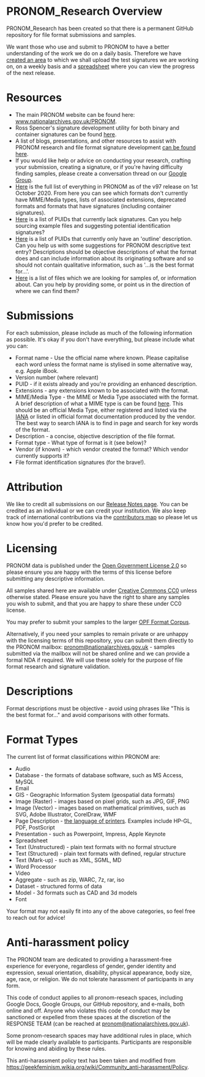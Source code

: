 # PRONOM_Research Overview

PRONOM_Research has been created so that there is a permanent GitHub repository for file format submissions and samples.

We want those who use and submit to PRONOM to have a better understanding of the work we do on a daily basis. Therefore we have [created an area](https://github.com/digital-preservation/PRONOM_Research/tree/main/Test%20Releases) to which we shall upload the test signatures we are working on, on a weekly basis and a [spreadsheet](https://docs.google.com/spreadsheets/d/1P1GGevHysUQnivsmf6EFo8ZyfKRPwUJa5eoJ3JODRq0/edit?usp=sharing) where you can view the progress of the next release.

# Resources

* The main PRONOM website can be found here: www.nationalarchives.gov.uk/PRONOM.
* Ross Spencer's signature development utility for both binary and container signatures can be found [here](https://openpreservation.org/blogs/pronom-research-week-signature-development-utility-2-0-ffdev-info/).
* A list of blogs, presentations, and other resources to assist with PRONOM research and file format signature development [can be found here](https://docs.google.com/spreadsheets/d/12YnUPnHaoYzDrf2SgxGDxi5e6r3WOpEfk23ibt3qVyg/edit#gid=0).
* If you would like help or advice on conducting your research, crafting your submission, creating a signature, or if you're having difficulty finding samples, please create a conversation thread on our [Google Group](https://groups.google.com/g/pronom).
* [Here](https://github.com/digital-preservation/pronom-research-week/blob/master/v97_master_list.csv) is the full list of everything in PRONOM as of the v97 release on 1st October 2020. From here you can see which formats don't currently have MIME/Media types, lists of associated extensions, deprecated formats and formats that have signatures (including container signatures).
* [Here](formats_without_signatures_october_2022.csv) is a list of PUIDs that currently lack signatures. Can you help sourcing example files and suggesting potential identification signatures?
* [Here](https://github.com/digital-preservation/pronom-research-week/blob/master/formats_with_outline_descriptions_only.csv) is a list of PUIDs that currently only have an 'outline' description. Can you help us with some suggestions for PRONOM descriptive text entry? Descriptions should be objective descriptions of what the format does and can include information about its originating software and so should not contain qualitative information, such as '...is the best format for...'.
* [Here](https://docs.google.com/spreadsheets/d/1P1GGevHysUQnivsmf6EFo8ZyfKRPwUJa5eoJ3JODRq0/edit#gid=1343176804) is a list of files which we are looking for samples of, or information about. Can you help by providing some, or point us in the direction of where we can find them?

# Submissions

For each submission, please include as much of the following information as possible. It's okay if you don't have everything, but please include what you can:

* Format name - Use the official name where known. Please capitalise each word unless the format name is stylised in some alternative way, e.g. Apple iBook.
* Version number (where relevant)
* PUID - if it exists already and you're providing an enhanced description.
* Extensions - any extensions known to be associated with the format.
* MIME/Media Type - the MIME or Media Type associated with the format. A brief description of what a MIME type is can be found [here](https://developer.mozilla.org/en-US/docs/Web/HTTP/Basics_of_HTTP/MIME_types). This should be an official Media Type, either registered and listed via the [IANA](https://www.iana.org/assignments/media-types/media-types.xhtml) or listed in official format documentation produced by the vendor. The best way to search IANA is to find in page and search for key words of the format.
* Description - a concise, objective description of the file format.
* Format type - What type of format is it (see below)?
* Vendor (if known) - which vendor created the format? Which vendor currently supports it?
* File format identification signatures (for the brave!).

# Attribution

We like to credit all submissions on our [Release Notes page](https://www.nationalarchives.gov.uk/aboutapps/pronom/release-notes.xml). You can be credited as an individual or we can credit your institution. We also keep track of international contributions via the [contributors map](https://www.google.com/maps/d/u/0/viewer?mid=1zWzV6G-CZDzq_kvIFGFYTgYxATI) so please let us know how you'd prefer to be credited.

# Licensing

PRONOM data is published under the [Open Government License 2.0](http://www.nationalarchives.gov.uk/doc/open-government-licence/version/2/) so please ensure you are happy with the terms of this license before submitting any descriptive information.

All samples shared here are available under [Creative Commons CC0](https://creativecommons.org/share-your-work/public-domain/cc0/) unless otherwise stated. Please ensure you have the right to share any samples you wish to submit, and that you are happy to share these under CC0 license.

You may prefer to submit your samples to the larger [OPF Format Corpus](https://github.com/openpreserve/format-corpus).

Alternatively, if you need your samples to remain private or are unhappy with the licensing terms of this repository, you can submit them directly to the PRONOM mailbox: pronom@nationalarchives.gov.uk - samples submitted via the mailbox will not be shared online and we can provide a formal NDA if required. We will use these solely for the purpose of file format research and signature validation.

# Descriptions

Format descriptions must be objective - avoid using phrases like "This is the best format for…" and avoid comparisons with other formats.

# Format Types

The current list of format classifications within PRONOM are:

* Audio
* Database - the formats of database software, such as MS Access, MySQL
* Email
* GIS - Geographic Information System (geospatial data formats)
* Image (Raster) - images based on pixel grids, such as JPG, GIF, PNG
* Image (Vector) - images based on mathematical primitives, such as SVG, Adobe Illustrator, CorelDraw, WMF
* Page Description - [the language of printers](https://en.wikipedia.org/wiki/Page_description_language). Examples include HP-GL, PDF, PostScript
* Presentation - such as Powerpoint, Impress, Apple Keynote
* Spreadsheet
* Text (Unstructured) - plain text formats with no formal structure
* Text (Structured) - plain text formats with defined, regular structure
* Text (Mark-up) - such as XML, SGML, MD
* Word Processor
* Video
* Aggregate - such as zip, WARC, 7z, rar, iso
* Dataset - structured forms of data
* Model - 3d formats such as CAD and 3d models
* Font

Your format may not easily fit into any of the above categories, so feel free to reach out for advice!

# Anti-harassment policy

The PRONOM team are dedicated to providing a harassment-free experience for everyone, regardless of gender, gender identity and expression, sexual orientation, disability, physical appearance, body size, age, race, or religion. We do not tolerate harassment of participants in any form.

This code of conduct applies to all pronom-reseach spaces, including Google Docs, Google Groups, our GitHub repository, and e-mails, both online and off. Anyone who violates this code of conduct may be sanctioned or expelled from these spaces at the discretion of the RESPONSE TEAM (can be reached at pronom@nationalarchives.gov.uk).

Some pronom-research spaces may have additional rules in place, which will be made clearly available to participants. Participants are responsible for knowing and abiding by these rules.

This anti-harassment policy text has been taken and modified from https://geekfeminism.wikia.org/wiki/Community_anti-harassment/Policy.
